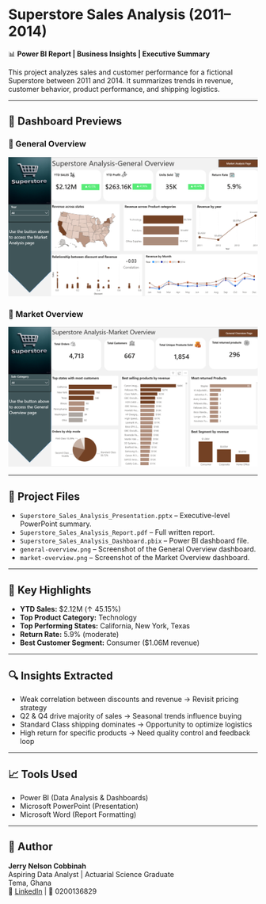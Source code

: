 # Superstore Sales Analysis (2011–2014)

📊 **Power BI Report | Business Insights | Executive Summary**

This project analyzes sales and customer performance for a fictional Superstore between 2011 and 2014. It summarizes trends in revenue, customer behavior, product performance, and shipping logistics.

---

## 📸 Dashboard Previews

### 🔹 General Overview  
![General Overview](https://github.com/Jerry-Nelson/Superstore_Sales_Report/blob/main/General%20Overview.png?raw=true)

### 🔹 Market Overview  
![Market Overview](https://github.com/Jerry-Nelson/Superstore_Sales_Report/blob/main/Market%20Overview.png?raw=true)


---

## 📁 Project Files

- `Superstore_Sales_Analysis_Presentation.pptx` – Executive-level PowerPoint summary.
- `Superstore_Sales_Analysis_Report.pdf` – Full written report.
- `Superstore_Sales_Analysis_Dashboard.pbix` – Power BI dashboard file.
- `general-overview.png` – Screenshot of the General Overview dashboard.
- `market-overview.png` – Screenshot of the Market Overview dashboard.

---

## 📌 Key Highlights

- **YTD Sales:** $2.12M (↑ 45.15%)
- **Top Product Category:** Technology
- **Top Performing States:** California, New York, Texas
- **Return Rate:** 5.9% (moderate)
- **Best Customer Segment:** Consumer ($1.06M revenue)

---

## 🔍 Insights Extracted

- Weak correlation between discounts and revenue → Revisit pricing strategy
- Q2 & Q4 drive majority of sales → Seasonal trends influence buying
- Standard Class shipping dominates → Opportunity to optimize logistics
- High return for specific products → Need quality control and feedback loop

---

## 📈 Tools Used

- Power BI (Data Analysis & Dashboards)
- Microsoft PowerPoint (Presentation)
- Microsoft Word (Report Formatting)

---

## 🧠 Author

**Jerry Nelson Cobbinah**  
Aspiring Data Analyst | Actuarial Science Graduate  
Tema, Ghana  
📧 [LinkedIn](https://www.linkedin.com/in/jerry-nelson-cobbinah-60ab911a5/) | 📱 0200136829
